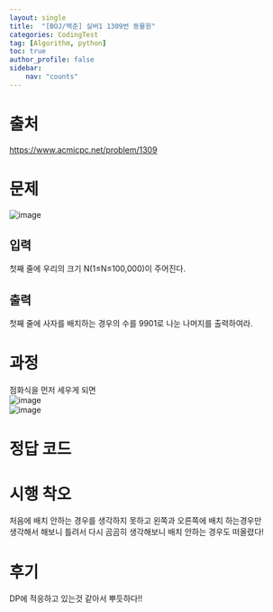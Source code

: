 ```yaml
---
layout: single
title:  "[BOJ/백준] 실버1 1309번 동물원"
categories: CodingTest
tag: [Algorithm, python]
toc: true
author_profile: false
sidebar:
    nav: "counts"
---
```


# 출처
<https://www.acmicpc.net/problem/1309>


# 문제
![image](https://github-production-user-asset-6210df.s3.amazonaws.com/92205960/270385370-90ee6218-134e-4c03-8c22-885559cc5768.png)


## 입력
첫째 줄에 우리의 크기 N(1≤N≤100,000)이 주어진다.


## 출력
첫째 줄에 사자를 배치하는 경우의 수를 9901로 나눈 나머지를 출력하여라.
  
  
# 과정
점화식을 먼저 세우게 되면  
![image](https://github-production-user-asset-6210df.s3.amazonaws.com/92205960/270386545-913e9726-58e0-4804-b9f4-b75ecbcbf5fb.png)  
![image](https://github-production-user-asset-6210df.s3.amazonaws.com/92205960/270388024-ef873ab3-fb1f-4b10-bd54-cdb29888c4e4.png)  
  

# 정답 코드
<script src="https://gist.github.com/kghees/33753471632580841df98ab444f589a6.js"></script>
  
    

# 시행 착오
처음에 배치 안하는 경우를 생각하지 못하고 왼쪽과 오른쪽에 배치 하는경우만  
생각해서 해보니 틀려서 다시 곰곰히 생각해보니 배치 안하는 경우도 떠올렸다!

# 후기
DP에 적응하고 있는것 같아서 뿌듯하다!!
